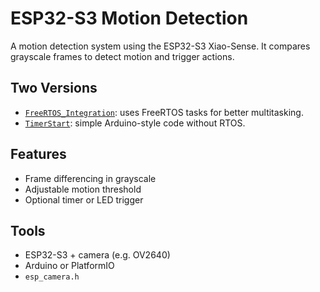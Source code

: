 # ESP32-S3 Motion Detection

A motion detection system using the ESP32-S3 Xiao-Sense. It compares grayscale frames to detect motion and trigger actions.

## Two Versions

- [`FreeRTOS_Integration`](https://github.com/cllonn/esp32s3-motionDetection/tree/master/FreeRTOS_Integration): uses FreeRTOS tasks for better multitasking.
- [`TimerStart`](https://github.com/cllonn/esp32s3-motionDetection/tree/master/TimerStart): simple Arduino-style code without RTOS.

## Features

- Frame differencing in grayscale
- Adjustable motion threshold
- Optional timer or LED trigger

## Tools

- ESP32-S3 + camera (e.g. OV2640)
- Arduino or PlatformIO
- `esp_camera.h`
